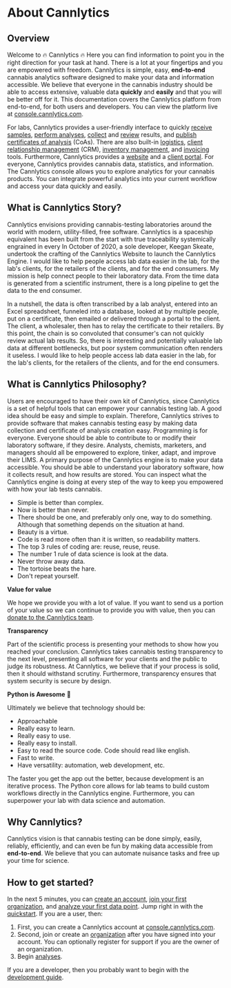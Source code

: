 # About Cannlytics

## Overview

Welcome to 🔥 Cannlytics 🔥 Here you can find information to point you in the right direction for your task at hand. There is a lot at your fingertips and you are empowered with freedom. Cannlytics is simple, easy, **end-to-end** cannabis analytics software designed to make your data and information accessible. We believe that everyone in the cannabis industry should be able to access extensive, valuable data **quickly** and **easily** and that you will be better off for it. This documentation covers the Cannlytics platform from end-to-end, for both users and developers. You can view the platform live at [console.cannlytics.com](https://console.cannlytics.com).

<!-- TODO: Links to each workflow documentation -->
For labs, Cannlytics provides a user-friendly interface to quickly [receive samples](/console/lims/transfers/), [perform analyses](/console/lims/analyses/), [collect](/console/lims/data-collection/) and [review](/console/lims/data/data-review/) results, and [publish certificates of analysis](/console/lims/transfers/) (CoAs). There are also built-in [logistics](/console/lims/logistics/), [client relationship management](/console/lims/clients/) (CRM), [inventory management](/console/lims/inventory/), and [invoicing](/console/lims/invoicing/) tools. Furthermore, Cannlytics provides a [website](/website/dev/get-started/) and a [client portal](/console/dev/get-started/). For everyone, Cannlytics provides cannabis data, statistics, and information. The Cannlytics console allows you to explore analytics for your cannabis products. You can integrate powerful analytics into your current workflow and access your data quickly and easily.

## What is Cannlytics Story?

Cannlytics envisions providing cannabis-testing laboratories around the world with modern, utility-filled, free software. Cannlytics is a spaceship equivalent has been built from the start with true traceability systemically engrained in every In October of 2020, a sole developer, Keegan Skeate, undertook the crafting of the Cannlytics Website to launch the Cannlytics Engine. I would like to help people access lab data easier in the lab, for the lab's clients, for the retailers of the clients, and for the end consumers. My mission is help connect people to their laboratory data. From the time data is generated from a scientific instrument, there is a long pipeline to get the data to the end consumer.

In a nutshell, the data is often transcribed by a lab analyst, entered into an Excel spreadsheet, funneled into a database, looked at by multiple people, put on a certificate, then emailed or delivered through a portal to the client. The client, a wholesaler, then has to relay the certificate to their retailers. By this point, the chain is so convoluted that consumer's can not quickly review actual lab results. So, there is interesting and potentially valuable lab data at different bottlenecks, but poor system communication often renders it useless. I would like to help people access lab data easier in the lab, for the lab's clients, for the retailers of the clients, and for the end consumers.

## What is Cannlytics Philosophy?

Users are encouraged to have their own kit of Cannlytics, since Cannlytics is a set of helpful tools that can empower your cannabis testing lab. A good idea should be easy and simple to explain. Therefore, Cannlytics strives to provide software that makes cannabis testing easy by making data collection and certificate of analysis creation easy. Programming is for everyone. Everyone should be able to contribute to or modify their laboratory software, if they desire. Analysts, chemists, marketers, and managers should all be empowered to explore, tinker, adapt, and improve their LIMS. A primary purpose of the Cannlytics engine is to make your data accessible. You should be able to understand your laboratory software, how it collects result, and how results are stored. You can inspect what the Cannlytics engine is doing at every step of the way to keep you empowered with how your lab tests cannabis.

- Simple is better than complex.
- Now is better than never.
- There should be one, and preferably only one, way to do something. Although that something depends on the situation at hand.
- Beauty is a virtue.
- Code is read more often than it is written, so readability matters.
- The top 3 rules of coding are: reuse, reuse, reuse.
- The number 1 rule of data science is look at the data.
- Never throw away data.
- The tortoise beats the hare.
- Don't repeat yourself.

**Value for value**

We hope we provide you with a lot of value. If you want to send us a portion of your value so we can continue to provide you with value, then you can <a href="https://www.paypal.com/paypalme/cannlytics">donate to the Cannlytics team</a>.

**Transparency**

Part of the scientific process is presenting your methods to show how you reached your conclusion. Cannlytics takes cannabis testing transparency to the next level, presenting all software for your clients and the public to judge its robustness. At Cannlytics, we believe that if your process is solid, then it should withstand scrutiny. Furthermore, transparency ensures that system security is secure by design.

**Python is Awesome** 🐍

Ultimately we believe that technology should be:

- Approachable
- Really easy to learn.
- Really easy to use.
- Really easy to install.
- Easy to read the source code. Code should read like english.
- Fast to write.
- Have versatility: automation, web development, etc.

The faster you get the app out the better, because development is an iterative process. The Python core allows for lab teams to build custom workflows directly in the Cannlytics engine. Furthermore, you can superpower your lab with data science and automation.

## Why Cannlytics?

Cannlytics vision is that cannabis testing can be done simply, easily, reliably, efficiently, and can even be fun by making data accessible from **end-to-end**. We believe that you can automate nuisance tasks and free up your time for science.

## How to get started?

In the next 5 minutes, you can [create an account](/console/lims/auth/sign-up/), [join your first organization](/console/lims/organizations/), and [analyze your first data point](/console/lims/analysis/). Jump right in with the [quickstart](/console/quickstart/). If you are a user, then:

1. First, you can create a Cannlytics account at [console.cannlytics.com](https://console.cannlytics.com).
2. Second, join or create an [organization](/console/lims/organizations/organizations/) after you have signed into your account. You can optionally register for support if you are the owner of an organization.
3. Begin [analyses](/console/lims/analysis/analyses/).

If you are a developer, then you probably want to begin with the [development guide](/about/dev/development/).

<!-- or get pointed to the particular piece of information that you're looking for in the index below. -->

<!-- TODO: Copy and past `mkdocs.yml` index here -->
